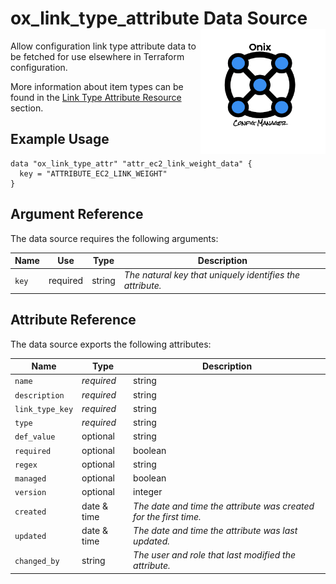 # ox_link_type_attribute Data Source  <img src="../../../docs/pics/ox.png" width="200" height="200" align="right">

Allow configuration link type attribute data to be fetched for use elsewhere in Terraform configuration.

More information about item types can be found in the [Link Type Attribute Resource](../resources/ox_link_type_attr.md) section.

## Example Usage

```hcl
data "ox_link_type_attr" "attr_ec2_link_weight_data" {
  key = "ATTRIBUTE_EC2_LINK_WEIGHT"
}
```

## Argument Reference

The data source requires the following arguments:

| Name | Use | Type |  Description |
|---|---|---|---|
| `key` | required | string | *The natural key that uniquely identifies the attribute.* |

## Attribute Reference

The data source exports the following attributes:

| Name | Type |  Description |
|---|---|---|
| `name`| *required* | string | *The key name for the attribute as used in the attribute dictionary.* |
| `description`| *required* | string | *A meaningful description for the attribute.* |
| `link_type_key`| *required* | string | *The natural key that uniquely identifies the link type the attribute is for.* |
| `type` | *required* | string | *The attribute type, a free format string that should be understood by a client to decide how to validate the attribute value.* |
| `def_value`| optional | string | *A free format string containing the default value for the attribute, if any.* |
| `required` | optional | boolean | *A flag indicating whether the attribute is required.* |
| `regex`| optional | string | *A regular expression used by a client to validate the attribute value.* |
| `managed` | optional | boolean | *A flag indicating whether the attribute is managed by a third party process. The default value is false, indicating the type can be updated by the user interface or Terraform provider clients.* |
| `version` | optional | integer | *The version number of the attribute for [optimistic concurrency control](https://en.wikipedia.org/wiki/Optimistic_concurrency_control) purposes. If specified, the entity can be written provided that the specified version number matches the one in the database. If no specified, optimistic locking is disabled.* |
| `created` | date & time | *The date and time the attribute was created for the first time.* |
| `updated` | date & time | *The date and time the attribute was last updated.* |
| `changed_by` | string | *The user and role that last modified the attribute.* |